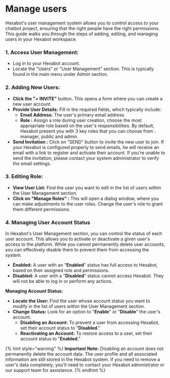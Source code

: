 # Manage users

Hexabot's user management system allows you to control access to your chatbot project, ensuring that the right people have the right permissions. This guide walks you through the steps of adding, editing, and managing users in your Hexabot workspace.

### **1. Access User Management:**

* Log in to your Hexabot account.
* Locate the "Users" or "User Management" section. This is typically found in the main menu under Admin section.

### **2. Adding New Users:**

* **Click the "+ INVITE"** butto&#x6E;**.**  This opens a form where you can create a new user account.
* **Provide User Details:** Fill in the required fields, which typically include:
  * **Email Address:** The user's primary email address.
  * **Role :** Assign a role during user creation, choose the most appropriate role based on the user's responsibilities. By default, Hexabot present you with 3 key roles that you can choose from : manager, public and admin.
* **Send Invitation :** Click on "SEND" button to invite the new user to join. If your Hexabot is configured properly to send emails, he will receive an email with a link to register and activate their account. If you're unable to send the invitation, please contact your system administrator to verify the email settings.

### **3. Editing Role:**

* **View User List:** Find the user you want to edit in the list of users within the User Management section.
* **Click on "Manage Roles" :** This will open a dialog window, where you can make adjustments to the user roles. Change the user's role to grant them different permissions.

### 4. Managing User Account Status

In Hexabot's User Management section, you can control the status of each user account. This allows you to activate or deactivate a given user's access to the platform. While you cannot permanently delete user accounts, you can effectively disable them to prevent them from accessing the system.

* **Enabled:** A user with an "**Enabled**" status has full access to Hexabot, based on their assigned role and permissions.
* **Disabled:** A user with a "**Disabled**" status cannot access Hexabot. They will not be able to log in or perform any actions.

**Managing Account Status:**

* **Locate the User:** Find the user whose account status you want to modify in the list of users within the User Management section.
* **Change Status:** Look for an option to "**Enable**" or "**Disable**" the user's account.
  * **Disabling an Account:** To prevent a user from accessing Hexabot, set their account status to "**Disabled**."
  * **Reactivating an Account:** To restore access to a user, set their account status to "**Enabled**."

{% hint style="warning" %}
**Important Note:** Disabling an account does not permanently delete the account data. The user profile and all associated information are still stored in the Hexabot system. If you need to remove a user's data completely, you'll need to contact your Hexabot administrator or our support team for assistance.
{% endhint %}
